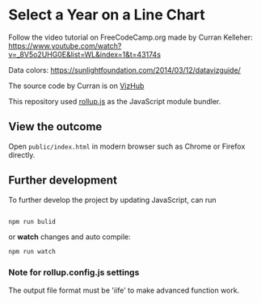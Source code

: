 # Select a Year on a Line Chart
Follow the video tutorial on FreeCodeCamp.org made by Curran Kelleher: https://www.youtube.com/watch?v=_8V5o2UHG0E&list=WL&index=1&t=43174s

Data colors: https://sunlightfoundation.com/2014/03/12/datavizguide/

The source code by Curran is on [VizHub](https://vizhub.com/curran/ecb0793c7d674100b3e3133d92cb6957)

This repository used [rollup.js](https://rollupjs.org/) as the JavaScript module bundler.

## View the outcome
Open `public/index.html` in modern browser such as Chrome or Firefox directly. 

## Further development
To further develop the project by updating JavaScript, can run

```javascript

npm run bulid

```

or **watch** changes and auto compile:
```javascript
npm run watch
```

### Note for rollup.config.js settings
The output file format must be 'iife' to make advanced function work. 